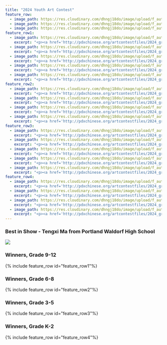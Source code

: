 ```yaml
---
title: "2024 Youth Art Contest"
feature_row:
  - image_path: https://res.cloudinary.com/dhngj18do/image/upload/f_auto,q_auto/v1/images/activities/for_u5k30hqifk64gjp1lszr
  - image_path: https://res.cloudinary.com/dhngj18do/image/upload/f_auto,q_auto/v1/images/activities/trnwr_moiscvamz47rxiy9pnb0
  - image_path: https://res.cloudinary.com/dhngj18do/image/upload/f_auto,q_auto/v1/images/logo/kgwxt2et00nbfs4b7syk
feature_row1:
  - image_path: https://res.cloudinary.com/dhngj18do/image/upload/f_auto,q_auto/v1/images/artcontest/2024_grp1_1st
    excerpt: "<p><a href='http://pdxchinese.org/artcontestfiles/2024_grp1_1st/'>1st Place - Tengxi Ma</a></p>"
  - image_path: https://res.cloudinary.com/dhngj18do/image/upload/f_auto,q_auto/v1/images/artcontest/2024_grp1_2nd_1
    excerpt: "<p><a href='http://pdxchinese.org/artcontestfiles/2024_grp1_2nd_1/'>2nd Place - Miranda Li</a></p>"
  - image_path: https://res.cloudinary.com/dhngj18do/image/upload/f_auto,q_auto/v1/images/artcontest/2024_grp1_2nd_2
    excerpt: "<p><a href='http://pdxchinese.org/artcontestfiles/2024_grp1_2nd_2/'>2nd Place - Jinyao Zhu</a></p>"
  - image_path: https://res.cloudinary.com/dhngj18do/image/upload/f_auto,q_auto/v1/images/artcontest/2024_grp1_3rd
    excerpt: "<p><a href='http://pdxchinese.org/artcontestfiles/2024_grp1_3rd/'>3rd Place - Jintong Fang</a></p>"
  - image_path: https://res.cloudinary.com/dhngj18do/image/upload/f_auto,q_auto/v1/images/artcontest/2024_grp1_hm
    excerpt: "<p><a href='http://pdxchinese.org/artcontestfiles/2024_grp1_hm/'>Honorable Mention - Shawn Chu</a></p>"
feature_row2:
  - image_path: https://res.cloudinary.com/dhngj18do/image/upload/f_auto,q_auto/v1/images/artcontest/2024_grp2_1st
    excerpt: "<p><a href='http://pdxchinese.org/artcontestfiles/2024_grp2_1st/'>1st Place - Meredith Li</a></p>"
  - image_path: https://res.cloudinary.com/dhngj18do/image/upload/f_auto,q_auto/v1/images/artcontest/2024_grp2_2nd
    excerpt: "<p><a href='http://pdxchinese.org/artcontestfiles/2024_grp2_2nd/'>2nd Place - Sophia Zhou</a></p>"
  - image_path: https://res.cloudinary.com/dhngj18do/image/upload/f_auto,q_auto/v1/images/artcontest/2024_grp2_3rd
    excerpt: "<p><a href='http://pdxchinese.org/artcontestfiles/2024_grp2_3rd/'>3rd Place - Sarah Hu</a></p>"
  - image_path: https://res.cloudinary.com/dhngj18do/image/upload/f_auto,q_auto/v1/images/artcontest/2024_grp2_hm
    excerpt: "<p><a href='http://pdxchinese.org/artcontestfiles/2024_grp2_hm/'>Honorable Mention - Queenie Chen</a></p>"
feature_row3:
  - image_path: https://res.cloudinary.com/dhngj18do/image/upload/f_auto,q_auto/v1/images/artcontest/2024_grp3_1st
    excerpt: "<p><a href='http://pdxchinese.org/artcontestfiles/2024_grp3_1st/'>1st Place - Ally Liu</a></p>"
  - image_path: https://res.cloudinary.com/dhngj18do/image/upload/f_auto,q_auto/v1/images/artcontest/2024_grp3_2nd
    excerpt: "<p><a href='http://pdxchinese.org/artcontestfiles/2024_grp3_2nd/'>2nd Place - Kylie He</a></p>"
  - image_path: https://res.cloudinary.com/dhngj18do/image/upload/f_auto,q_auto/v1/images/artcontest/2024_grp3_3rd
    excerpt: "<p><a href='http://pdxchinese.org/artcontestfiles/2024_grp3_3rd/'>3rd Place - Young Zhang</a></p>"
  - image_path: https://res.cloudinary.com/dhngj18do/image/upload/f_auto,q_auto/v1/images/artcontest/2024_grp3_hm_1
    excerpt: "<p><a href='http://pdxchinese.org/artcontestfiles/2024_grp3_hm_1/'>Honorable Mention - Chloe Chu</a></p>"
  - image_path: https://res.cloudinary.com/dhngj18do/image/upload/f_auto,q_auto/v1/images/artcontest/2024_grp3_hm_2
    excerpt: "<p><a href='http://pdxchinese.org/artcontestfiles/2024_grp3_hm_2/'>Honorable Mention - Ruiqi Hu</a></p>"
feature_row4:
  - image_path: https://res.cloudinary.com/dhngj18do/image/upload/f_auto,q_auto/v1/images/artcontest/2024_grp4_1st
    excerpt: "<p><a href='http://pdxchinese.org/artcontestfiles/2024_grp4_1st/'>1st Place - Teresa Jie</a></p>"
  - image_path: https://res.cloudinary.com/dhngj18do/image/upload/f_auto,q_auto/v1/images/artcontest/2024_grp4_2nd
    excerpt: "<p><a href='http://pdxchinese.org/artcontestfiles/2024_grp4_2nd/'>2nd Place - Maxwell Xuan</a></p>"
  - image_path: https://res.cloudinary.com/dhngj18do/image/upload/f_auto,q_auto/v1/images/artcontest/2024_grp4_3rd
    excerpt: "<p><a href='http://pdxchinese.org/artcontestfiles/2024_grp4_3rd/'>3rd Place - Avery Yuan</a></p>"
  - image_path: https://res.cloudinary.com/dhngj18do/image/upload/f_auto,q_auto/v1/images/artcontest/2024_grp4_hm
    excerpt: "<p><a href='http://pdxchinese.org/artcontestfiles/2024_grp4_hm/'>Honorable Mention - Xixi Zhang</a></p>"
---
```


### Best in Show - Tengxi Ma from Portland Waldorf High School

![](https://res.cloudinary.com/dhngj18do/image/upload/f_auto,q_auto/v1/images/artcontest/2024_grp1_1st)

### Winners, Grade 9-12

{% include feature_row id="feature_row1"%}

### Winners, Grade 6-8

{% include feature_row id="feature_row2"%}

### Winners, Grade 3-5

{% include feature_row id="feature_row3"%}

### Winners, Grade K-2

{% include feature_row id="feature_row4"%}
